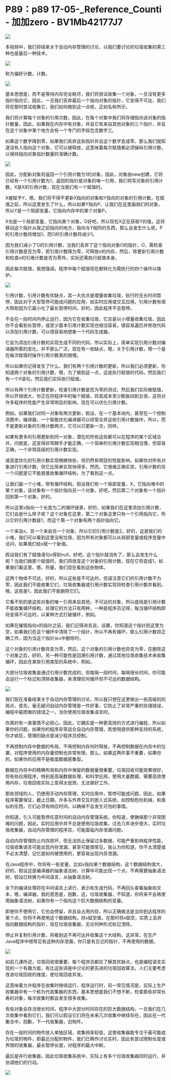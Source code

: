 # P89：p89 17-05-_Reference_Counti - 加加zero - BV1Mb42177J7

![](img/7ccd6a3756bec42a183c4fb37a8c4109_0.png)

本视频中，我们将结束关于自动内存管理的讨论，以我们要讨论的垃圾收集的第三种也是最后一种技术。

![](img/7ccd6a3756bec42a183c4fb37a8c4109_2.png)

称为偏好计数，计数。

![](img/7ccd6a3756bec42a183c4fb37a8c4109_4.png)

基本思想是，而不是等待内存完全耗尽，我们将尝试收集一个对象，一旦没有更多指针指向它，因此，一旦我们丢弃最后一个指向对象的指针，它变得不可达，我们将在那时尝试收集它，我们如何做到这一点呢，正如名称所示。

我们将计算每个对象的引用次数，因此，在每个对象中我们将存储指向该对象的指针数量，因此，如果我在内存中有对象，并且它有来自其他对象的三个指针，并且在这个对象中某个地方会有一个专门的字段包含数字三。

如果这个数字降到零，如果我们丢弃这些指针并且这个数字变成零，那么我们就知道没有人指向这个对象，它可以被释放，这意味着每次赋值都必须操纵引用计数，以保持指向对象指针数量的准确计数。



![](img/7ccd6a3756bec42a183c4fb37a8c4109_6.png)

因此，分配新对象将返回一个引用计数为1的对象，因此，对象由new创建，它将已经有一个引用计数为1，返回的指针是对象的唯一引用，我们将写对象的引用计数，X是X的引用计数，现在当我们有一个赋值时。

X被赋予Y，嗯，我们将不得不更新X指向的对象和Y指向的对象的引用计数，在赋值之前，所以这里发生了什么，所以如果Y指向P，让我们在这里画我们的对象，所以Y是一个局部变量，它指向内存中的某个对象P。

X也是一个局部变量，它指向某个对象，O好吧，所以现在X正在获取Y的值，这将移动这个指针从我之前指向的地方，指向与Y相同的东西，那么会发生什么呢，P的引用计数将增加1，而O的引用计数将减少1。

因为我们减小了O的引用计数，当我们丢弃了这个指向对象O的指针，O，需检查引用计数是否为零，若引用计数降为零，可释放o的内存，然后，除更新引用计数和检查o的引用计数是否为零外，实际还需执行赋值本身。

因此每次赋值，我想强调，程序中每个赋值现在都转化为需执行的四个操作以维护。

![](img/7ccd6a3756bec42a183c4fb37a8c4109_8.png)

引用计数，引用计数有优缺点，其一大优点是增量收集垃圾，执行时无长时间暂停，因此对于大型暂停可能成问题的应用，如实时应用或交互应用，引用计数有很大帮助因为它最小化了最长暂停时间，好的，因此程序不会暂停。

不会在一段时间内停止运行，因为它在收集垃圾，它总是以小增量收集垃圾，因此你不会看到长暂停，或至少基本引用计数实现也相当容易，很容易遍历并修改代码以添加引用计数，可以很容易地想象一个代码生成器。

它会为添加引用计数的实现生成不同的代码，所以实际上，简单实现引用计数对编译器所需的变化，并不那么广泛，现在有一些缺点，嗯，关于引用计数，嗯一个是在每次赋值时操作引用计数真的很慢。

所以如果你记得发生了什么，我们有两个引用计数的更新，所以我们必须更新，你知道两个对象的引用计数，嗯，为了做到这一点，这是执行赋值的代码，然后我们有一个if语句，然后我们实际执行赋值。

所以有两个引用计数更新，检查引用计数是否为零的测试，然后我们实际做赋值，所以开销很大，你正在将程序中的每个赋值，将其成本至少膨胀四到五倍，这将对许多程序的性能产生非常明显的影响，现在可以优化引用计数。

例如，如果我们对同一对象有两次更新，假设，在一个基本块内，甚至在一个控制流图中，编译器，一个智能优化编译器可以经常合并这些引用计数操作，所以，而不是更新对象的引用计数两次，它可以只更新一次，同样。

如果有更多的引用更新到同一对象，潜在的所有这些都可以在程序的某个区域合并，问题是，这变得非常棘手才能正确，一个简单的引用计数实现相当慢，但容易正确，一个非常高级的引用计数实现。

或高度优化的引用计数实现稍微快些，但仍然有明显的性能影响，如果你对所有对象进行引用计数，但它比简单实现快得多，然而，它很难正确实现，引用计数的另一个问题是它不能直接收集循环结构，为了看到这一点。

让我们画一个小堆，带有循环结构，假设我们有一个局部变量，X，它指向堆中的某个对象，该对象有一个指针指向另一个对象，好吧，然后第二个对象有一个指针回到第一个对象，好的。

所以这里x指向一个长度为二的循环链表，好的，如果我们在这里添加引用计数，它们会是什么样子呢？这个对象在这里，第二个对象这里只有一个引用指向它，所以它的引用计数是1，而这个第一个对象有两个指针指向它。

一个来自x，另一个来自另一个对象，所以它的引用计数是2，好的，这是我们的小堆，我们可以看到这里没有垃圾，因为所有对象都可以从局部变量或程序变量中访问，如果我们给x赋一个新值。

假设我们有了赋值语句x得到null，好吧，这个指针就消失了，那么会发生什么呢？当我们做那个赋值时，我们将改变这个对象的引用计数，现在它将变成1，如果我们看这里，嗯，热量，我们现在看到这些物体。

这两个物体不可达，好的，所以这些是不可达的，但请注意它们的引用计数不为零，因此我们不能收集它们，垃圾收集器或引用计数实现将检查引用计数并看到，哦，这些是1，因此我们不能删除它们。

它看不到的是这些对象的唯一引用来自其他，不可达的对象，所以底线是引用计数不能收集循环结构，处理它的方法只有两种，一种是程序员记得，每当循环结构即将变得不可达时，以某种方式打破循环，例如。

如果在摧毁指向x的指针之前，我们记得进去说，设置，你知道这个指针到这里为空，如果我们在这个循环中清除了一个指针，所以不再有循环，那么引用计数将正确工作，因为当这个指针从x中删除时。

这个对象的引用计数将变为零，然后，这个对象的引用计数也将变为零，在删除这个对象之后，好的，另一种可能性是回溯引用计数，通过其他垃圾收集技术来收集循环，因此在某些引用类型的系统中，例如。

大部分垃圾收集是通过引用计数完成的，但每隔一段时间，每隔很长时间，你可能会运行一个标记和清除收集器，来清理任何循环但不可达的数据结构。



![](img/7ccd6a3756bec42a183c4fb37a8c4109_10.png)

我们现在准备结束关于自动内存管理的讨论，所以我只想在这里做出一些高级别的观点，首先，毫无疑问自动内存管理是一件好事，它防止了非常严重的存储错误，编程中最困难的错误之一，当你使用垃圾收集语言时。

你真的有一类事情不必担心，因此，它确实是一种更高效的方式进行编程，所以如果你的问题，如果你的程序非常适合自动内存管理，若使用提供那种支持的系统，你才疯狂，管理的缺点是减少程序员控制。

不再控制内存中数据的布局，不再控制内存何时释放，不再控制数据在内存中的位置，对程序使用的内存量控制也非常有限，那么，如果这两件事不重要，如果你的，如果你的应用不是极度数据密集型。

数据在内存中的精确布局和内存中保留的数据量很重要，垃圾回收可能效果很好，但有些应用程序，特别是高端数据处理，和科学应用，使用大量数据，需要高效使用内存，垃圾回收实际上变得太低效，无法做好工作。

那些领域的人，仍使用手动内存管理，实时应用中，暂停可能成问题，因此，如果程序需要保证，截止日期，许多与外界交互的嵌入式系统，如控制危险机械，和类似的东西，它们必须有响应时间，以确保不会发生可怕的事情。

你知道，引入可能暂停任意时间的自动内存管理系统，你知道，使确保那个非常困难的问题，因此，实时应用中并不总是使用垃圾收集，过去几年进步很大，实时垃圾收集器，自动内存管理的程序员，可能面临内存泄漏问题。

自动内存管理防止内存损坏，但无法防止保留过多数据，可能严重影响程序性能，垃圾收集语言可能出现内存泄漏，甚至可能很常见，我认为你知道，你不太清楚或不必太清楚，记忆是如何被使用的，更容易出现内存泄漏。

在Java程序中，你将有一些变量，比如x指向某个数据结构，这个数据结构很大，好的，假设这是编译器的抽象语法树，计算中可能出现一个点，不再需要抽象语法树，假设已转换为中间语言，从抽象语法树。

余下的编译处理将在中间语言上进行，表示和生成代码，不再回头查看抽象和文本，嗯，编译器，我的意思是，抱歉，这，垃圾收集器，不知道，你将来不会再使用抽象语法树，如果你有一个指向这个巨大数据结构的变量。

即使你不使用它，它也会停留，并且会占用内存，所以正确做法是当你到达程序的某个点，你将不再使用这个数据结构，将x赋空值，在那时将x赋空，实质上丢弃指向数据结构的指针，现在垃圾收集器，无论何种形式标记清除。

停止并复制引用计数，将看到这不再可达并收集这个大结构，这非常，在生产Java程序中很常见有这种内存泄漏，你只是有忘记的指针，不再使用的数据。



![](img/7ccd6a3756bec42a183c4fb37a8c4109_12.png)

如前几课所述，垃圾回收很重要，每个程序员都应了解其优缺点，也是编程语言实现的一个有趣方面，有比这些讲座中讨论的更先进的垃圾回收算法，人们主要考虑改进垃圾回收的维度，使垃圾回收并发。

这意味着允许程序在收集时继续运行，程序运行时，另一常见情况是，实际上生产收集器中有一个称为代收集器的东西，基本思想是我们不想不断，检查那些非常长寿的对象，每次收集时都会发生很多收集。

有些对象会存活很长时间，程序中大部分时间存在的巨大数据结构，一旦我们在几次收集中看到它们，我们可以假设它们将在未来几次收集中继续存在，因此在一代集合中，抱歉，下一代收集器，旧物件。

存在一段时间的物件放入单独区域，收集频率较低，这使收集器能专注于最可能成为垃圾的物件，即最近分配的物件，我们已稍作讨论实时，因此有尝试限制长度或界限的收集器，最长暂停长度，对程序的最大中断。

最后是并行收集器，因此垃圾收集系统中，实际上有多个垃圾收集器同时运行，并协调他们的行动。

![](img/7ccd6a3756bec42a183c4fb37a8c4109_14.png)